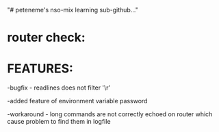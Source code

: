 ﻿"# peteneme's nso-mix learning sub-github..."


router check:
=============

FEATURES:
=========

-bugfix - readlines does not filter '\r' 

-added feature of environment variable password

-workaround - long commands are not correctly echoed on router which cause problem to find them in logfile





